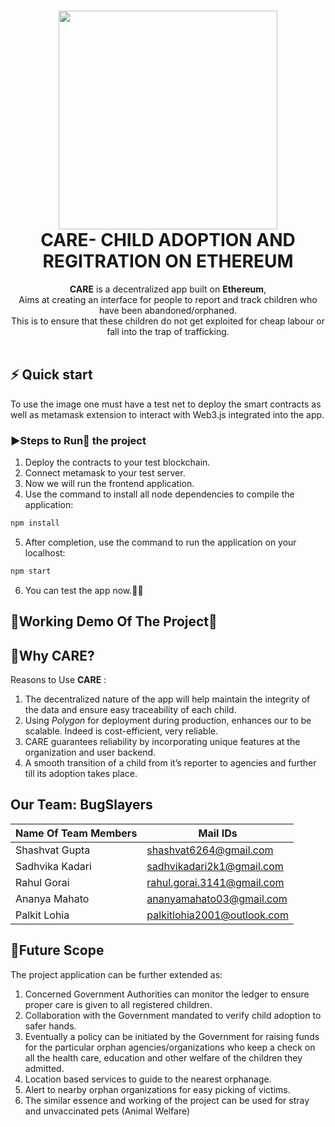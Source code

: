 <h1 align="center">
  <img src="https://images.pexels.com/photos/1148998/pexels-photo-1148998.jpeg?auto=compress&cs=tinysrgb&dpr=3&h=750&w=1260" width="350px"/><br/>
   CARE- CHILD ADOPTION AND REGITRATION ON ETHEREUM
</h1>

<p align="center"><b>CARE</b> is a decentralized app built on <b>Ethereum</b>, <br> Aims at creating an interface for people to report and track children who have been abandoned/orphaned. <br> This is to ensure that these children do not get exploited for cheap labour or fall into the trap of trafficking.<br/><br/></p>

## ⚡️ Quick start
To use the image one must have a test net to deploy the smart contracts as well as metamask extension to interact with Web3.js integrated into the app.

### :arrow_forward:Steps to Run:running: the project
<!-- 1. Clone the repository in your machine.
2. Open a terminal in the repository root folder.
3. Install dependencies for the project from the requirements.txt file by using the command. 
```bash
pip install -r requirements.txt
```
4. Since, a database file is provided in the repository, you can directly run the Django server by the command: 
```bash
python3 manage.py runserver
```
5. If in any case the Database gets damaged, deleted or changed, you must migrate the already existing migrations to a new database. Command to migrate models to a new database is: 
```bash
python3 manage.py migrate
```
6. You can return to step 4 i.e. running the server, after doing migrations.
7. After running the server, go to the URL **"127.0.0.1:8000"** to see the app running. -->
1. Deploy the contracts to your test blockchain.
2. Connect metamask to your test server.
3. Now we will run the frontend application.
4. Use the command to install all node dependencies to compile the application:
```bash
npm install
```
5. After completion, use the command to run the application on your localhost:
```bash
npm start
```
6. You can test the app now.:confetti_ball::tada:
<!-- - 📖 [Submission Document](https://docs.google.com/document/d/1CLNgayvGSYxIBk-vm8iN8L4YLoof6af-X0KcryZuZ5k/edit?usp=sharing) -->

## :construction:Working Demo Of The Project:construction:

## :bookmark_tabs:Why CARE?
Reasons to Use <b>CARE</b> :
1. The decentralized nature of the app will help maintain the integrity of the data and ensure easy traceability of each child. 
2. Using <I>Polygon</I> for deployment during production, enhances our to be scalable. Indeed is cost-efficient, very reliable.
3. CARE guarantees reliability by incorporating unique features at the organization and user backend.
4. A smooth transition of a child from it’s reporter to agencies and further till its adoption takes place.

## Our Team: BugSlayers


| Name Of Team Members | Mail IDs                    |
| -------------------- | --------------------------- |
| Shashvat Gupta       | shashvat6264@gmail.com      |
| Sadhvika Kadari      | sadhvikadari2k1@gmail.com   |
| Rahul Gorai          | rahul.gorai.3141@gmail.com  |
| Ananya Mahato        | ananyamahato03@gmail.com    |
| Palkit Lohia         | palkitlohia2001@outlook.com |

## :dart:Future Scope
The project application can be further extended as:
1. Concerned Government Authorities can monitor the ledger to ensure proper care is given to all registered children.
2. Collaboration with the Government mandated to verify child adoption to safer hands.
3. Eventually a policy can be initiated by the Government for raising funds for the particular orphan agencies/organizations who keep a check on all the health care, education and other welfare of the children they admitted. 
4. Location based services to guide to the nearest orphanage. 
5. Alert to nearby orphan organizations for easy picking of victims.
6. The similar essence and working of the project can be used for stray and unvaccinated pets (Animal Welfare)


